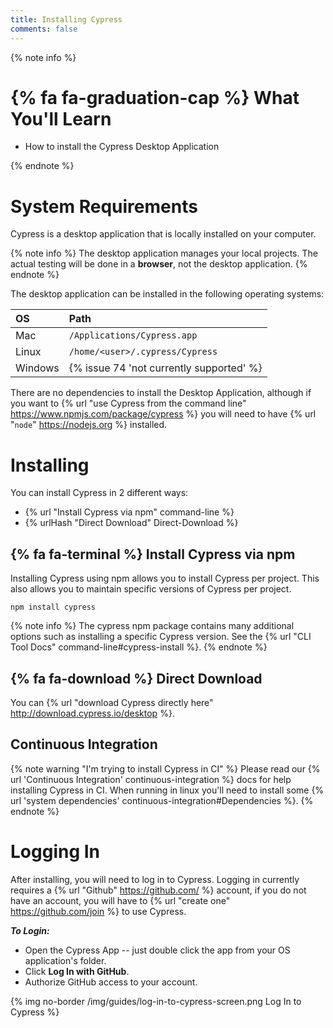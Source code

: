 ```yaml
---
title: Installing Cypress
comments: false
---
```


{% note info %}
# {% fa fa-graduation-cap %} What You'll Learn

- How to install the Cypress Desktop Application

{% endnote %}

# System Requirements

Cypress is a desktop application that is locally installed on your computer.

{% note info %}
The desktop application manages your local projects. The actual testing will be done in a **browser**, not the desktop application.
{% endnote %}

The desktop application can be installed in the following operating systems:

OS | Path
:--- | :---
Mac  | `/Applications/Cypress.app`
Linux  | `/home/<user>/.cypress/Cypress`
Windows  | {% issue 74 'not currently supported' %}

There are no dependencies to install the Desktop Application, although if you want to {% url "use Cypress from the command line" https://www.npmjs.com/package/cypress %} you will need to have {% url "`node`" https://nodejs.org %} installed.

# Installing

You can install Cypress in 2 different ways:

* {% url "Install Cypress via npm" command-line %}
* {% urlHash "Direct Download" Direct-Download %}

## {% fa fa-terminal %} Install Cypress via npm

Installing Cypress using npm allows you to install Cypress per project. This also allows you to maintain specific versions of Cypress per project.

```shell
npm install cypress
```

{% note info %}
The cypress npm package contains many additional options such as installing a specific Cypress version. See the {% url "CLI Tool Docs" command-line#cypress-install %}.
{% endnote %}

## {% fa fa-download %} Direct Download

You can {% url "download Cypress directly here" http://download.cypress.io/desktop %}.

## Continuous Integration

{% note warning "I'm trying to install Cypress in CI" %}
Please read our {% url 'Continuous Integration' continuous-integration %} docs for help installing Cypress in CI. When running in linux you'll need to install some {% url 'system dependencies' continuous-integration#Dependencies %}.
{% endnote %}

# Logging In

After installing, you will need to log in to Cypress. Logging in currently requires a {% url "Github" https://github.com/ %} account, if you do not have an account, you will have to {% url "create one" https://github.com/join %} to use Cypress.

***To Login:***

- Open the Cypress App -- just double click the app from your OS application's folder.
- Click **Log In with GitHub**.
- Authorize GitHub access to your account.

{% img no-border /img/guides/log-in-to-cypress-screen.png Log In to Cypress %}
